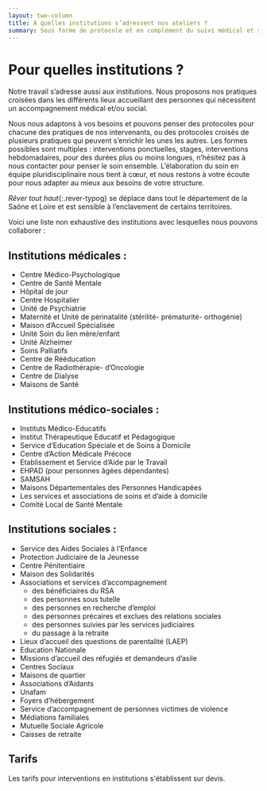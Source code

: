 ```yaml
---
layout: two-column
title: A quelles institutions s’adressent nos ateliers ?
summary: Sous forme de protocole et en complément du suivi médical et social des personnes, nos ateliers peuvent s’adapter à toutes sortes d’institutions, d’associations et de structures de soin, du monde éducatif, judiciaire, de la précarité sociale, de la Protection de l’Enfance, et tous les services d’aides et d’accompagnement des personnes en difficulté.
---
```

# Pour quelles institutions&nbsp;?

Notre travail s’adresse aussi aux institutions. Nous proposons nos pratiques croisées dans les différents lieux accueillant des personnes qui nécessitent un accompagnement médical et/ou social.

Nous nous adaptons à vos besoins et pouvons penser des protocoles pour chacune des pratiques de nos intervenants, ou des protocoles croisés de plusieurs pratiques qui peuvent s’enrichir les unes les autres. Les formes possibles sont multiples : interventions ponctuelles, stages, interventions hebdomadaires, pour des durées plus ou moins longues, n’hésitez pas à nous contacter pour penser le soin ensemble. L’élaboration du soin en équipe pluridisciplinaire nous tient à cœur, et nous restons à votre écoute pour nous adapter au mieux aux besoins de votre structure.

*Rêver tout haut*{:.rever-typog} se déplace dans tout le département de la Saône et Loire et est sensible à l’enclavement de certains territoires. 

Voici une liste non exhaustive des institutions avec lesquelles nous pouvons collaborer : 

## Institutions médicales : 
  - Centre Médico-Psychologique 
  - Centre de Santé Mentale 
  - Hôpital de jour 
  - Centre Hospitalier 
  - Unité de Psychiatrie 
  - Maternité et Unité de périnatalité (stérilité- prématurité- orthogénie) 
  - Maison d’Accueil Spécialisée 
  - Unité Soin du lien mère/enfant 
  - Unité Alzheimer 
  - Soins Palliatifs 
  - Centre de Rééducation 
  - Centre de Radiothérapie- d’Oncologie 
  - Centre de Dialyse 
  - Maisons de Santé 

## Institutions médico-sociales : 
  - Instituts Médico-Educatifs 
  - Institut Thérapeutique Educatif et Pédagogique 
  - Service d’Education Spéciale et de Soins à Domicile 
  - Centre d’Action Médicale Précoce  
  - Etablissement et Service d’Aide par le Travail 
  - EHPAD (pour personnes âgées dépendantes) 
  - SAMSAH 
  - Maisons Départementales des Personnes Handicapées 
  - Les services et associations de soins et d’aide à domicile 
  - Comité Local de Santé Mentale
​

## Institutions sociales :
  - Service des Aides Sociales à l’Enfance
  - Protection Judiciaire de la Jeunesse
  - Centre Pénitentiaire
  - Maison des Solidarités
  - Associations et services d’accompagnement 
    - des bénéficiaires du RSA 
    - des personnes sous tutelle
    - des personnes en recherche d’emploi
    - des personnes précaires et exclues des relations sociales
    - des personnes suivies par les services judiciaires
    - du passage à la retraite
  - Lieux d’accueil des questions de parentalité (LAEP)
  - Education Nationale
  - Missions d’accueil des réfugiés et demandeurs d’asile
  - Centres Sociaux
  - Maisons de quartier
  - Associations d’Aidants
  - Unafam
  - Foyers d’hébergement
  - Service d’accompagnement de personnes victimes de violence
  - Médiations familiales
  - Mutuelle Sociale Agricole  
  - Caisses de retraite

## Tarifs

 Les tarifs pour interventions en institutions s'établissent sur devis.   